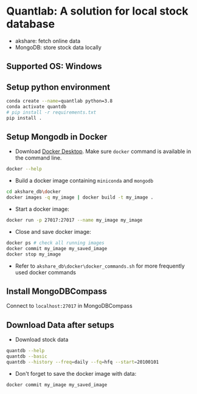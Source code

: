 # Quantlab: A solution for local stock database
- akshare: fetch online data
- MongoDB: store stock data locally

## Supported OS: Windows


## Setup python environment
```bash
conda create --name=quantlab python=3.8
conda activate quantdb
# pip install -r requirements.txt
pip install .
```

## Setup Mongodb in Docker
- Download [Docker Desktop](https://www.docker.com/products/docker-desktop/). Make sure `docker` command is available in the command line.
```bash
docker --help
```
- Build a docker image containing `miniconda` and `mongodb`
```bash
cd akshare_db\docker
docker images -q my_image | docker build -t my_image .
```
- Start a docker image:
```bash
docker run -p 27017:27017 --name my_image my_image
```

- Close and save docker image:
```bash
docker ps # check all running images
docker commit my_image my_saved_image
docker stop my_image
```

- Refer to `akshare_db\docker\docker_commands.sh` for more frequently used docker commands


## Install MongoDBCompass
Connect to `localhost:27017` in MongoDBCompass

## Download Data after setups
- Download stock data
```bash
quantdb --help
quantdb --basic
quantdb --history --freq=daily --fq=hfq --start=20100101
```
- Don't forget to save the docker image with data:
```bash
docker commit my_image my_saved_image
```

